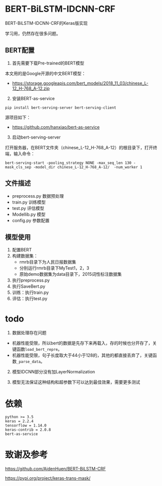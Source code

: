 # BERT-BiLSTM-IDCNN-CRF

BERT-BiLSTM-IDCNN-CRF的Keras版实现

学习用，仍然存在很多问题。

## BERT配置

1. 首先需要下载Pre-trained的BERT模型

本文用的是Google开源的中文BERT模型：

- https://storage.googleapis.com/bert_models/2018_11_03/chinese_L-12_H-768_A-12.zip

2. 安装BERT-as-service

`pip install bert-serving-server bert-serving-client`

源项目如下：

- https://github.com/hanxiao/bert-as-service

3. 启动bert-serving-server
 
打开服务器，在BERT文件夹（chinese_L-12_H-768_A-12）的根目录下，打开终端，输入命令：
 
`bert-serving-start -pooling_strategy NONE -max_seq_len 130 -mask_cls_sep -model_dir chinese_L-12_H-768_A-12/  -num_worker 1`

## 文件描述

- preprocess.py 数据预处理
- train.py 训练模型
- test.py 评估模型
- Modellib.py 模型
- config.py 参数配置

## 模型使用

1. 配置BERT
2. 构建数据集：
    - rmrb目录下为人民日报数据集
    - 分别运行rmrb目录下MyTest1，2，3
    - 原始demo数据集为data目录下，2015词性标注数据集
3. 执行preprocess.py
4. 执行SaveBert.py
5. 训练：执行train.py
6. 评估：执行test.py

# todo

1. 数据处理存在问题

- 机器性能受限，所以bert的数据是先存下来再载入，存的时候也分开存了，关键函数`load_bert_repre`。
- 机器性能受限，句子长度取大于44小于128的，其他的都直接丢弃了，关键函数`_parse_data`。

2. 模型IDCNN部分没有加LayerNormalization

3. 模型无法保证这种结构和超参数下可以达到最佳效果，需要更多测试

# 依赖

```
python >= 3.5
keras = 2.2.4
tensorflow = 1.14.0
keras-contrib = 2.0.8
bert-as-service
```

# 致谢及参考

https://github.com/AidenHuen/BERT-BiLSTM-CRF

https://pypi.org/project/keras-trans-mask/


